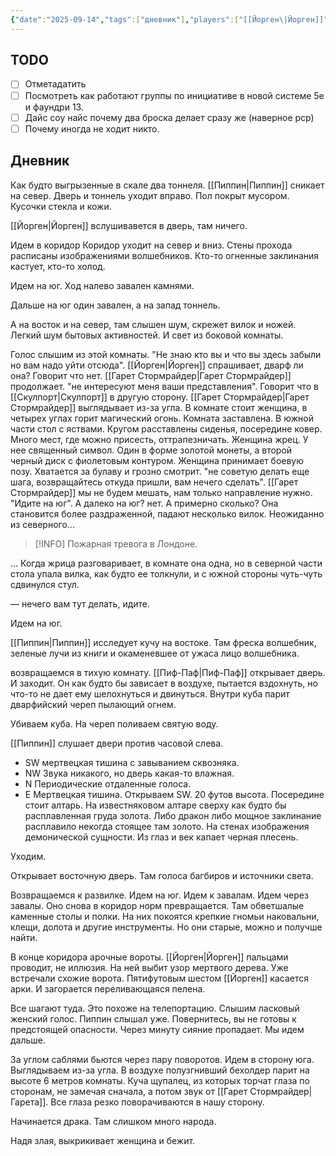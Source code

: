 ```yaml
---
{"date":"2025-09-14","tags":["дневник"],"players":["[[Йорген\|Йорген]]","[[Гарет Стормрайдер\|Гарет Стормрайдер]]","[[Пиппин\|Пиппин]]"],"campaign":"Подземелье безумного мага","world-date":null,"world-time-start":null,"dg-publish":true,"previous-session":"[[13 апреля 2025]]","next-session":"[[21 сентября 2025]]","permalink":"/14-sentyabrya-2025/","dgPassFrontmatter":true}
---
```



## TODO
- [ ] Отметадатить
- [ ] Посмотреть как работают группы по инициативе в новой системе 5е и фаундри 13. 
- [ ] Дайс соу найс почему два броска делает сразу же (наверное рср)
- [ ] Почему иногда не ходит никто.

## Дневник
Как будто выгрызенные в скале два тоннеля. 
[[Пиппин\|Пиппин]] сникает на север. Дверь и тоннель уходит вправо. Пол покрыт мусором. Кусочки стекла и кожи.

[[Йорген\|Йорген]] вслушивавется в дверь, там ничего.

Идем в коридор
Коридор уходит на север и вниз. Стены прохода расписаны изображениями волшебников. Кто-то огненные заклинания кастует, кто-то холод. 

Идем на юг. Ход налево завален камнями.

Дальше на юг один завален, а на запад тоннель. 

А на восток и на север, там слышен шум, скрежет вилок и ножей. Легкий шум бытовых активностей. И свет из боковой комнаты.

Голос слышим из этой комнаты. "Не знаю кто вы и что вы здесь забыли но вам надо уйти отсюда". [[Йорген\|Йорген]] спрашивает, дварф ли она? Говорит что нет. [[Гарет Стормрайдер\|Гарет Стормрайдер]] продолжает. "не интересуют меня ваши представления". Говорит что в [[Скулпорт\|Скулпорт]] в другую сторону. [[Гарет Стормрайдер\|Гарет Стормрайдер]] выглядывает из-за угла. В комнате стоит женщина, в четырех углах горит магический огонь. Комната заставлена. В южной части стол с яствами. Кругом расставлены сиденья, посередине ковер. Много мест, где можно присесть, оттрапезничать. Женщина жрец. У нее священный символ. Один в форме золотой монеты, а второй черный диск с фиолетовым контуром. Женщина принимает боевую позу. Хватается за булаву и грозно смотрит. "не советую делать еще шага, возвращайтесь откуда пришли, вам нечего сделать". [[Гарет Стормрайдер]] мы не будем мешать, нам только направление нужно.  "Идите на юг". А далеко на юг? нет. А примерно сколько? Она становится более раздраженной, падают несколько вилок. Неожиданно из северного...

> [!INFO] Пожарная тревога в Лондоне.

... Когда жрица разговаривает, в комнате она одна, но в северной части стола упала вилка, как будто ее толкнули, и с южной стороны чуть-чуть сдвинулся стул.

— нечего вам тут делать, идите. 

Идем на юг.

[[Пиппин\|Пиппин]] исследует кучу на востоке. Там фреска волшебник, зеленые лучи из книги и окаменевшее от ужаса лицо волшебника. 

возвращаемся в тихую комнату. [[Пиф-Паф\|Пиф-Паф]] открывает дверь. И заходит. Он как будто бы зависает в воздухе, пытается вздохнуть, но что-то не дает ему шелохнуться и двинуться. Внутри куба парит дварфийский череп пылающий огнем.

Убиваем куба. На череп поливаем святую воду. 

[[Пиппин]] слушает двери против часовой слева. 
- SW мертвецкая тишина с завыванием сквозняка.
- NW Звука никакого, но дверь какая-то влажная. 
- N Периодические отдаленные голоса. 
- E Мертвецкая тишина. 
Открываем SW. 20 футов высота. Посередине стоит алтарь. На известняковом алтаре сверху как будто бы расплавленная груда золота. Либо дракон либо мощное заклинание расплавило некогда стоящее там золото. На стенах изображения демонической сущности. Из глаз и век капает черная плесень. 

Уходим.

Открывает восточную дверь. Там голоса багбиров и источники света. 

Возвращаемся к развилке. Идем на юг. Идем к завалам. Идем через завалы. Оно снова в коридор норм превращается. Там обветшалые каменные столы и полки. На них покоятся крепкие гномьи наковальни, клещи, долота и другие инструменты. Но они старые, можно и получше найти. 

В конце коридора арочные вороты. [[Йорген\|Йорген]] пальцами проводит, не иллюзия. На ней выбит узор мертвого дерева. Уже встречали схожие ворота. Пятифутовым шестом [[Йорген]] касается арки. И загорается переливающаяся пелена. 

Все шагают туда. Это похоже на телепортацию. Слышим ласковый женский голос. Пиппин слышал уже. Повернитесь, вы не готовы к предстоящей опасности. Через минуту сияние пропадает. Мы идем дальше. 

За углом саблями бьются через пару поворотов. Идем в сторону юга. Выглядываем из-за угла. В воздухе полузгнивший бехолдер парит на высоте 6 метров комнаты. Куча щупалец, из которых торчат глаза по сторонам, не замечая сначала, а потом звук от [[Гарет Стормрайдер\|Гарета]]. Все глаза резко поворачиваются в нашу сторону. 

Начинается драка. Там слишком много народа.

Надя злая, выкрикивает женщина и бежит. 